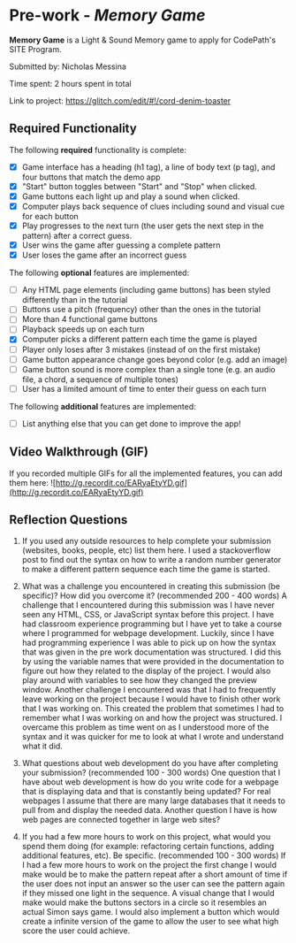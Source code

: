 # Pre-work - *Memory Game*

**Memory Game** is a Light & Sound Memory game to apply for CodePath's SITE Program. 

Submitted by: Nicholas Messina

Time spent: 2 hours spent in total

Link to project: https://glitch.com/edit/#!/cord-denim-toaster

## Required Functionality

The following **required** functionality is complete:

* [x] Game interface has a heading (h1 tag), a line of body text (p tag), and four buttons that match the demo app
* [x] "Start" button toggles between "Start" and "Stop" when clicked. 
* [x] Game buttons each light up and play a sound when clicked. 
* [x] Computer plays back sequence of clues including sound and visual cue for each button
* [x] Play progresses to the next turn (the user gets the next step in the pattern) after a correct guess. 
* [x] User wins the game after guessing a complete pattern
* [x] User loses the game after an incorrect guess

The following **optional** features are implemented:

* [ ] Any HTML page elements (including game buttons) has been styled differently than in the tutorial
* [ ] Buttons use a pitch (frequency) other than the ones in the tutorial
* [ ] More than 4 functional game buttons
* [ ] Playback speeds up on each turn
* [x] Computer picks a different pattern each time the game is played
* [ ] Player only loses after 3 mistakes (instead of on the first mistake)
* [ ] Game button appearance change goes beyond color (e.g. add an image)
* [ ] Game button sound is more complex than a single tone (e.g. an audio file, a chord, a sequence of multiple tones)
* [ ] User has a limited amount of time to enter their guess on each turn

The following **additional** features are implemented:

- [ ] List anything else that you can get done to improve the app!

## Video Walkthrough (GIF)

If you recorded multiple GIFs for all the implemented features, you can add them here:
![http://g.recordit.co/EARyaEtyYD.gif](http://g.recordit.co/EARyaEtyYD.gif)

## Reflection Questions
1. If you used any outside resources to help complete your submission (websites, books, people, etc) list them here. 
I used a stackoverflow post to find out the syntax on how to write a random number generator to make a different pattern sequence each time the game is started.

2. What was a challenge you encountered in creating this submission (be specific)? How did you overcome it? (recommended 200 - 400 words) 
A challenge that I encountered during this submission was I have never seen any HTML, CSS, or JavaScript syntax before this project. I have had classroom experience programming but I have yet to take a course where I programmed for webpage development. Luckily, since I have had programming experience I was able to pick up on how the syntax that was given in the pre work documentation was structured. I did this by using the variable names that were provided in the documentation to figure out how they related to the display of the project. I would also play around with variables to see how they changed the preview window. Another challenge I encountered was that I had to frequently leave working on the project because I would have to finish other work that I was working on. This created the problem that sometimes I had to remember what I was working on and how the project was structured. I overcame this problem as time went on as I understood more of the syntax and it was quicker for me to look at what I wrote and understand what it did.

3. What questions about web development do you have after completing your submission? (recommended 100 - 300 words) 
One question that I have about web development is how do you write code for a webpage that is displaying data and that is constantly being updated? For real webpages I assume that there are many large databases that it needs to pull from and display the needed data. Another question I have is how web pages are connected together in large web sites? 

4. If you had a few more hours to work on this project, what would you spend them doing (for example: refactoring certain functions, adding additional features, etc). Be specific. (recommended 100 - 300 words) 
If I had a few more hours to work on the project the first change I would make would be to make the pattern repeat after a short amount of time if the user does not input an answer so the user can see the pattern again if they missed one light in the sequence. A visual change that I would make would make the buttons sectors in a circle so it resembles an actual Simon says game. I would also implement a button which would create a infinite version of the game to allow the user to see what high score the user could achieve.
